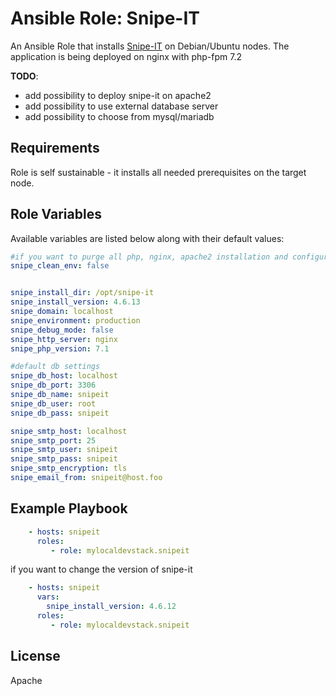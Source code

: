 # Ansible Role: Snipe-IT

An Ansible Role that installs [Snipe-IT](https://snipeitapp.com/) on Debian/Ubuntu nodes. The application is being deployed on nginx with php-fpm 7.2

__TODO__: 
  - add possibility to deploy snipe-it on apache2
  - add possibility to use external database server 
  - add possibility to choose from mysql/mariadb

## Requirements

Role is self sustainable - it installs all needed prerequisites on the target node.

## Role Variables

Available variables are listed below along with their default values:

```yaml
#if you want to purge all php, nginx, apache2 installation and configuration change it to true
snipe_clean_env: false


snipe_install_dir: /opt/snipe-it
snipe_install_version: 4.6.13
snipe_domain: localhost
snipe_environment: production
snipe_debug_mode: false
snipe_http_server: nginx
snipe_php_version: 7.1

#default db settings
snipe_db_host: localhost
snipe_db_port: 3306
snipe_db_name: snipeit
snipe_db_user: root
snipe_db_pass: snipeit

snipe_smtp_host: localhost
snipe_smtp_port: 25
snipe_smtp_user: snipeit
snipe_smtp_pass: snipeit
snipe_smtp_encryption: tls
snipe_email_from: snipeit@host.foo

```

## Example Playbook

```yaml
    - hosts: snipeit
      roles:
         - role: mylocaldevstack.snipeit
```

if you want to change the version of snipe-it

```yaml
    - hosts: snipeit
      vars:
        snipe_install_version: 4.6.12
      roles:
         - role: mylocaldevstack.snipeit
```

## License

Apache
